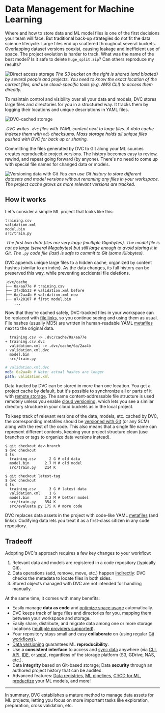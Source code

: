 # Data Management for Machine Learning

<!--
## Data Management for Machine Learning
-->

Where and how to store data and ML model files is one of the first decisions
your team will face. But traditional back-up strategies do not fit the data
science lifecycle. Large files end up scattered throughout several buckets.
Overlapping dataset versions coexist, causing leakage and inefficient use of
space. The project evolution is harder to track. What was the name of the best
model? Is it safe to delete `huge_split.zip`? Can others reproduce my results?

![Direct access storage](/img/direct_access_storage.png) _The S3 bucket on the
right is shared (and bloated) by several people and projects. You need to know
the exact location of the correct files, and use cloud-specific tools (e.g. AWS
CLI) to access them directly._

To maintain control and visibility over all your data and models, DVC stores
large files and directories for you in a structured way. It tracks them by
logging their locations and unique descriptions in YAML files.

![DVC-cached storage](/img/dvc_managed_storage.png)

![]() _DVC writes `.dvc` files with YAML content next to large files. A data
cache indexes them with `md5` checksums. Mass storage holds all unique files
pushed with DVC for back up or sharing._

Committing the files generated by DVC to Git along your ML sources creates
reproducible project versions. The history becomes easy to review, rewind, and
repeat going forward (by anyone). There's no need to come up with special file
names for changed data or models.

![Versioning data with Git](/img/project_versioning.png) _You can use Git
history to store different datasets and model versions without renaming any
files in your workspace. The project cache grows as more relevant versions are
tracked._

## How it works

Let's consider a simple ML project that looks like this:

```
training.csv
validation.xml
model.bin
src/train.py
```

![]() _The first two data files are very large (multiple Gigabytes). The model
file is not as large (several Megabytes) but still large enough to avoid storing
it in Git. The `.py` code file (last) is safe to commit to Git (some
Kilobytes)._

DVC appends unique large files to a hidden <abbr>cache</abbr>, organized by
content hashes (similar to an index). As the data changes, its full history can
be preserved this way, while preventing accidental file deletions.

```cli
.dvc/cache
├── 0a/aa77e # training.csv
├── 3f/db533 # validation.xml before
├── 6a/2aa4b # validation.xml now
├── a7/28107 # first model.bin
    ...
```

Now that they're cached safely, DVC-tracked files in your <abbr>workspace</abbr>
can be replaced with [file links], so you continue seeing and using them as
usual. File hashes (usually MD5) are written in human-readable YAML [metafiles]
next to the original data.

```git
  training.csv -> .dvc/cache/0a/aa77e
+ training.csv.dvc
  validation.xml -> .dvc/cache/6a/2aa4b
+ validation.xml.dvc
  model.bin
  src/train.py
```

```yaml
# validation.xml.dvc
md5: 6a2aa4b # Note: actual hashes are longer
path: validation.xml
```

[metafiles]: /doc/user-guide/project-structure
[file links]: /doc/user-guide/data-management/large-dataset-optimization

<admon type="tip" title="Remote storage">

Data tracked by DVC can be stored in more than one location. You get a project
cache by default, but it's possible to synchronize all or parts of it with
[remote storage]. The same content-addressable file structure is used remotely
unless you enable [cloud versioning], which lets you see a similar directory
structure in your cloud buckets as in the local project.

[remote storage]: /doc/user-guide/data-management/remote-storage
[cloud versioning]: /doc/user-guide/data-management/cloud-versioning

</admon>

To keep track of relevant versions of the data, models, etc. cached by DVC, the
corresponding metafiles should be [versioned with Git] (or any SCM) along with
the rest of the code. This also means that a single file name can represent
different contents, keeping your project structure clean (use branches or tags
to organize data versions instead).

[versioned with git]:
  https://git-scm.com/book/en/v2/Getting-Started-About-Version-Control

```cli
$ git checkout dev-branch
$ dvc checkout
$ ls
  training.csv      2 G # old data
  model.bin       2.7 M # old model
  src/train.py    214 K

$ git checkout latest-tag
$ dvc checkout
$ ls
  training.csv      3 G # latest data
  validation.xml    1 G
  model.bin       3.2 M # better model
  src/train.py    354 K
  src/evaluate.py 175 K # more code
```

<admon type="info" title="Data codification">

DVC replaces data assets in the project with code-like YAML [metafiles] (and
links). Codifying data lets you treat it as a first-class citizen in any code
repository.

</admon>

## Tradeoff

Adopting DVC's approach requires a few key changes to your workflow:

1. Relevant data and models are registered in a code repository (typically Git).
1. Data operations (add, remove, move, etc.) happen [indirectly]: DVC checks the
   metadata to locate files in both sides.
1. Stored objects managed with DVC are not intended for handling manually.

[indirectly]: https://en.wikipedia.org/wiki/Indirection

At the same time, it comes with many benefits:

- Easily manage **data as code** and [optimize space usage][file links]
  automatically.
- DVC keeps track of large files and directories for you, mapping them between
  your <abbr>workspace</abbr> and storage.
- Easily share, distribute, and migrate data among one or more storage locations
  ([multiple providers supported]).
- Your <abbr>repository</abbr> stays small and easy **collaborate** on (using
  regular [Git workflows]).
- [Data versioning] guarantees ML **reproducibility**.
- Use a **consistent interface** to access and [sync data] anywhere (via [CLI],
  [API], [IDE], or [web]), regardless of the storage platform (S3, GDrive, NAS,
  etc.).
- Data **integrity** based on Git-based storage; Data **security** through an
  authored project history that can be audited.
- Advanced features: [Data registries], [ML pipelines], [CI/CD for ML],
  [productize] your ML models, and more!

[multiple providers supported]:
  /doc/command-reference/remote/add#supported-storage-types
[git workflows]:
  https://git-scm.com/book/en/v2/Distributed-Git-Distributed-Workflows
[data versioning]: /doc/use-cases/versioning-data-and-models
[sync data]: /doc/user-guide/data-management/track-sync-data#synchronizing-data
[cli]: /doc/command-reference
[api]: /doc/api-reference
[ide]: /doc/vs-code-extension
[web]: /doc/studio
[data registries]: /doc/use-cases/data-registry
[ml pipelines]: /doc/user-guide/pipelines
[ci/cd for ml]: https://cml.dev/
[productize]: https://mlem.ai/

---

In summary, DVC establishes a mature method to manage data assets for ML
projects, letting you focus on more important tasks like exploration,
preparation, cross validation, etc.

